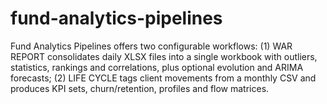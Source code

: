 # fund-analytics-pipelines
Fund Analytics Pipelines offers two configurable workflows: (1) WAR REPORT consolidates daily XLSX files into a single workbook with outliers, statistics, rankings and correlations, plus optional evolution and ARIMA forecasts; (2) LIFE CYCLE tags client movements from a monthly CSV and produces KPI sets, churn/retention, profiles and flow matrices.
